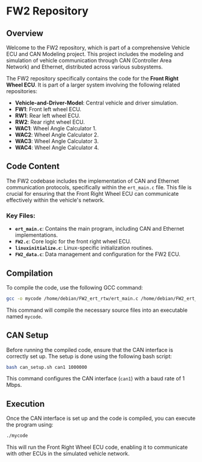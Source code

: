 # FW2 Repository

## Overview

Welcome to the FW2 repository, which is part of a comprehensive Vehicle ECU and CAN Modeling project. This project includes the modeling and simulation of vehicle communication through CAN (Controller Area Network) and Ethernet, distributed across various subsystems.

The FW2 repository specifically contains the code for the **Front Right Wheel ECU**. It is part of a larger system involving the following related repositories:

- **Vehicle-and-Driver-Model**: Central vehicle and driver simulation.
- **FW1**: Front left wheel ECU.
- **RW1**: Rear left wheel ECU.
- **RW2**: Rear right wheel ECU.
- **WAC1**: Wheel Angle Calculator 1.
- **WAC2**: Wheel Angle Calculator 2.
- **WAC3**: Wheel Angle Calculator 3.
- **WAC4**: Wheel Angle Calculator 4.

## Code Content

The FW2 codebase includes the implementation of CAN and Ethernet communication protocols, specifically within the `ert_main.c` file. This file is crucial for ensuring that the Front Right Wheel ECU can communicate effectively within the vehicle's network.

### Key Files:

- **`ert_main.c`**: Contains the main program, including CAN and Ethernet implementations.
- **`FW2.c`**: Core logic for the front right wheel ECU.
- **`linuxinitialize.c`**: Linux-specific initialization routines.
- **`FW2_data.c`**: Data management and configuration for the FW2 ECU.

## Compilation

To compile the code, use the following GCC command:

```bash
gcc -o mycode /home/debian/FW2_ert_rtw/ert_main.c /home/debian/FW2_ert_rtw/FW2.c /home/debian/FW2_ert_rtw/linuxinitialize.c /home/debian/FW2_ert_rtw/FW2_data.c -I/home/debian/FW2_ert_rtw -lm -lpthread
```
This command will compile the necessary source files into an executable named `mycode`.

## CAN Setup

Before running the compiled code, ensure that the CAN interface is correctly set up. The setup is done using the following bash script:

```bash
bash can_setup.sh can1 1000000
```
This command configures the CAN interface (`can1`) with a baud rate of 1 Mbps.

## Execution

Once the CAN interface is set up and the code is compiled, you can execute the program using:

```bash
./mycode
```
This will run the Front Right Wheel ECU code, enabling it to communicate with other ECUs in the simulated vehicle network.

